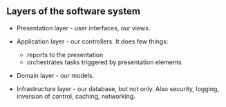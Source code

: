 ## Layers of the software system

- Presentation layer - user interfaces, our views.

- Application layer - our controllers. It does few things:

  - reports to the presentation
  - orchestrates tasks triggered by presentation elements

- Domain layer - our models.

- Infrastructure layer - our database, but not only. Also security, logging, inversion of control, caching, networking.
